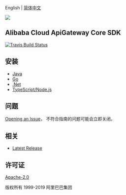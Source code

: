 English | [简体中文](README-CN.md)

![](https://aliyunsdk-pages.alicdn.com/icons/AlibabaCloud.svg)

## Alibaba Cloud ApiGateway Core SDK

[![Travis Build Status](https://travis-ci.org/aliyun/alibabacloud-apigateway-core-sdk.svg?branch=master)](https://travis-ci.org/aliyun/alibabacloud-apigateway-core-sdk)

## 安装

- [Java](./java/README-CN.md)
- [Go](./go/README-CN.md)
- [.Net](./cs/README-CN.md)
- [TypeScript/Node.js](./ts/README-CN.md)

## 问题

[Opening an Issue](https://github.com/aliyun/alibabacloud-apigateway-core-sdk/issues/new)， 不符合指南的问题可能会立即关闭。

## 相关

- [Latest Release](https://github.com/aliyun/alibabacloud-apigateway-core-sdk)

## 许可证

[Apache-2.0](http://www.apache.org/licenses/LICENSE-2.0)

版权所有 1999-2019 阿里巴巴集团

